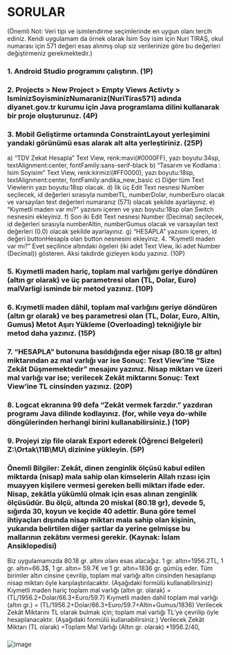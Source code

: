 # SORULAR
(Önemli Not: Veri tipi ve isimlendirme seçimlerinde en uygun olanı tercih ediniz. Kendi uygulamam da örnek olarak İsim Soy isim için Nuri TIRAŞ, okul numarası için 571 değeri esas alınmış olup siz verilerinize göre bu değerleri değiştirmeniz gerekmektedir.)
### 1.	Android Studio programını çalıştırın. (1P)
### 2.	Projects  > New Project > Empty Views Activty > IsminizSoyisminizNumaraniz(NuriTiras571) adında diyanet.gov.tr kurumu için Java programlama dilini kullanarak  bir proje oluşturunuz. (4P)

### 3.	Mobil Geliştirme ortamında ConstraintLayout yerleşimini yandaki görünümü esas alarak alt alta yerleştiriniz.  (25P)
a)	“TDV Zekat Hesapla” Text View, renk:mavi(#0000FF), yazı boyutu:34sp, textAlignment:center, fontFamily:sans-serif-black
b)	 “Tasarım ve Kodlama : Isim Soyisim” Text View, renk:kirmizi(#FF0000), yazı boyutu:18sp, textAlignment:center, fontFamily:andika_new_basic
c)	Diğer tüm Text Viewlerin yazı boyutu:18sp olacak.
d)	İlk üç Edit Text nesnesi Number seçilecek, id değerleri sırasıyla numberTL, numberDolar, numberEuro olacak ve varsayılan text değerleri numaranız (571) olacak şekilde ayarlayınız. 
e)	“Kıymetli maden var mı?” yazısını içeren ve yazı boyutu:18sp olan Switch nesnesini ekleyiniz. 
f)	Son iki Edit Text nesnesi Number (Decimal) seçilecek, id değerleri sırasıyla numberAltin, numberGumus olacak ve varsayılan text değerleri (0.0) olacak şekilde ayarlayınız. 
g)	“HESAPLA” yazısını içeren, id değeri buttonHesapla olan button nesnesini ekleyiniz.
4.	“Kıymetli maden var mı?”  Evet seçilince altındaki ögeleri (iki adet Text View, iki adet Number (Decimal)) gösteren. Aksi takdirde gizleyen kodu yazınız. (10P)

### 5.	Kıymetli maden hariç, toplam mal varlığını geriye döndüren (altın gr olarak) ve üç parametresi olan (TL, Dolar, Euro) malVarligi isminde bir metod yazınız. (10P)

### 6.	Kıymetli maden dâhil, toplam mal varlığını geriye döndüren (altın gr olarak) ve beş parametresi olan (TL, Dolar, Euro, Altin, Gumus) Metot Aşırı Yükleme (Overloading) tekniğiyle bir metod daha yazınız. (15P)

### 7.	“HESAPLA” butonuna basıldığında eğer nisap (80.18 gr altın) miktarından az mal varlığı var ise Sonuç: Text View’ine “Size Zekât Düşmemektedir” mesajını yazınız.  Nisap miktarı ve üzeri mal varlığı var ise; verilecek Zekât miktarını Sonuç: Text View’ine TL cinsinden yazınız. (20P)

### 8.	Logcat ekranına 99 defa “Zekât vermek farzdır.” yazdıran programı Java dilinde kodlayınız. (for, while veya do-while döngülerinden herhangi birini kullanabilirsiniz.) (10P)

### 9.	Projeyi zip file olarak Export ederek (Öğrenci Belgeleri) Z:\Ortak\11B\MU\ dizinine yükleyin. (5P)

### Önemli Bilgiler: Zekât, dinen zenginlik ölçüsü kabul edilen miktarda (nisap) mala sahip olan kimselerin Allah rızası için muayyen kişilere vermesi gereken belli miktarı ifade eder. Nisap, zekâtla yükümlü olmak için esas alınan zenginlik ölçüsüdür. Bu ölçü, altında 20 miskal (80.18 gr), devede 5, sığırda 30, koyun ve keçide 40 adettir. Buna göre temel ihtiyaçları dışında nisap miktarı mala sahip olan kişinin, yukarıda belirtilen diğer şartlar da yerine gelmişse bu mallarının zekâtını vermesi gerekir. (Kaynak: İslam Ansiklopedisi)
Biz uygulamamızda 80.18 gr. altını olanı esas alacağız. 1 gr. altın=1956.2TL, 1 gr. altın=66.3$, 1 gr. altın= 59.7€ ve 1 gr. altın=1836 gr. gümüş eder.  Tüm birimler altın cinsine çevrilip, toplam mal varlığı altın cinsinden hesaplanıp nisap miktarı öyle karşılaştırılacaktır. (Aşağıdaki formülü kullanabilirsiniz)
Kıymetli maden hariç toplam mal varlığı (altın gr. olarak) = (TL/1956.2+Dolar/66.3+Euro/59.7)
Kıymetli maden dahil toplam mal varlığı (altın gr.) = (TL/1956.2+Dolar/66.3+Euro/59.7+Altin+Gumus/1836)
Verilecek Zekât Miktarını TL olarak bulmak için; toplam mal varlığı TL’ye çevrilip öyle hesaplanacaktır. (Aşağıdaki formülü kullanabilirsiniz.)
Verilecek Zekât Miktarı (TL olarak) =Toplam Mal Varlığı (Altın gr. olarak) *1956.2/40,
### 
![image](https://github.com/nuritiras/NuriTiras571/assets/47992544/fc366403-bfe5-4e18-a9a8-7e969a649f9f)
